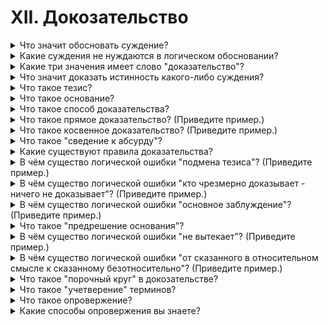 # XII. Докозательство

<details>
  <summary>Что значит обосновать суждение?</summary>

  Привести веские докозательства правдивости суждения(Докозать).

</details>

<details>
  <summary>Какие суждения не нуждаются в логическом обосновании?</summary>

  Суждения относящиеся к чему то фундоментальному, повсеместному.

</details>

<details>
  <summary>Какие три значения имеет слово "доказательство"?</summary>

  Доказательство - очевидный факт, из которого делается вывод о существовании или несуществовании другого факта.

  Доказательство - источник сведений о том или ином событии.

  Доказательство - это логическое действие, в процессе которого истинность одного какого-либо суждения обосновывется с помощью других суждений, истинность которых проверена на практике.

</details>

<details>
  <summary>Что значит доказать истинность какого-либо суждения?</summary>

  Подтвердить истенность суждения по средством докозательств.

</details>

<details>
  <summary>Что такое тезис?</summary>

  Тезисом называется суждение или положение, истинность которого треуется доказать.

</details>

<details>
  <summary>Что такое основание?</summary>

  Основаниями (доводами или аргументами) называются те суждения, истинность которых уже установлена и котрые поэтму могут быть приведены в подтверждение тезиса в качестве достаточного основания.

</details>

<details>
  <summary>Что такое способ доказательства?</summary>

  Способ доказательства - формы связи и сочетния оснований и выводов из оснований, которые дают возможность доказать истинность тезиса.

</details>

<details>
  <summary>Что такое прямое доказательство? (Приведите пример.)</summary>

  Докозательство, в котором доводы непосредственно обосновывают истинность тезиса, называется прмямым доказательством.

  Пример:

  Выборы производятся на основе равного избирательного права.

  Каждый гражданин имеет голос.

  Каждый гражданин участвует в выборах.

</details>

<details>
  <summary>Что такое косвенное доказательство? (Приведите пример.)</summary>

  Доказательство, в котором истинность тезиса обосновывается посредством опровержения истинности других положений, называется косвенным доказательством.

  В качестве примера можно использовать докозательство суждения что два перпендикуляра к прямой параллельны.

</details>

<details>
  <summary>Что такое "сведение к абсурду"?</summary>

  Сведение к абсурду - логический приём, которым доказывается несостоятельность какого-нибудь мнения таким образом, что или в нём самом, или же в вытекающих из него следствиях обнаруживается противоречие.

</details>

<details>
  <summary>Какие существуют правила доказательства?</summary>

  1. Тезис должен быть суждением ясным и точно определенным.
  2. Тезис должен оставаться тождественным, т. е. одним и тем же на протяжении всего доказательства.
  3. Доводы, приводимые в подтверждение тезиса, должны быть истинными, не подлежащими сомнению.
  4. Доводы должны являться достаточным основанием для тезиса.
  5. Доводы должны быть суждениями, истенность которых доказана самостоятельно, независимо от тезиса.
  6. Тезис должен быть заключением, логически вытекающим из доводов по общим правилам умозаключения.

</details>

<details>
  <summary>В чём существо логической ошибки "подмена тезиса"? (Приведите пример.)</summary>

  Если в процессе докозательства тезиса образуется длинная цепочка суждений, оппоненты могут незаметно отклониться от тезиса и начать доказывать что то иное.

</details>

<details>
  <summary>В чём существо логической ошибки "кто чрезмерно доказывает - ничего не доказывает"? (Приведите пример.)</summary>

  При необходимости доказывать большого количества связанных суждений можно не доказать исконный тезис.

</details>

<details>
  <summary>В чём существо логической ошибки "основное заблуждение"? (Приведите пример.)</summary>

  Происходит при обосновании тезиса ложным суждением.

  Пример:

  Органическая жизнь начинается с клетки. (Ложное суждение, органическая жизнь начинается с полимеров)

</details>

<details>
  <summary>Что такое "предрешение основания"?</summary>

  Ошибка суть которой состоит в том, что за основание доказательства принимается суждение, истинность которого предполагает истинность тезиса.

</details>

<details>
  <summary>В чём существо логической ошибки "не вытекает"? (Приведите пример.)</summary>

  Выдвижение верных доводов, которые тем не менее не доказывают тезиса.

  Пример:

  При подъёме вверх кругозор расширяется и расстояния до предметов, видимых на горизонте, увеличивается. Однако из этого не следует что земля круглая.

</details>

<details>
  <summary>В чём существо логической ошибки "от сказанного в относительном смысле к сказанному безотносительно"? (Приведите пример.)</summary>

  Довод, являющийся верным только в определённом отношении при наличии определённого условия, мы приводим в качестве основания тезиса как верный бхотносительно, при всех условиях.

  Например в споре о книге один из участников допустил, что в ней содержатся хорошие иллюстрации, а другой распространил хорошую оценку на всю книгу и тем самым совершил ошибку.

</details>

<details>
  <summary>Что такое "порочный круг" в докозательстве?</summary>

  Тезис обосновывается доводами, а доводы обосновываются при помощи тезиса.

</details>

<details>
  <summary>Что такое "учетверение" терминов?</summary>

</details>

<details>
  <summary>Что такое опровержение?</summary>

</details>

<details>
  <summary>Какие способы опровержения вы знаете?</summary>

</details>
